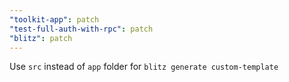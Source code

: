 ```yaml
---
"toolkit-app": patch
"test-full-auth-with-rpc": patch
"blitz": patch
---
```


Use `src` instead of `app` folder for `blitz generate custom-template`
